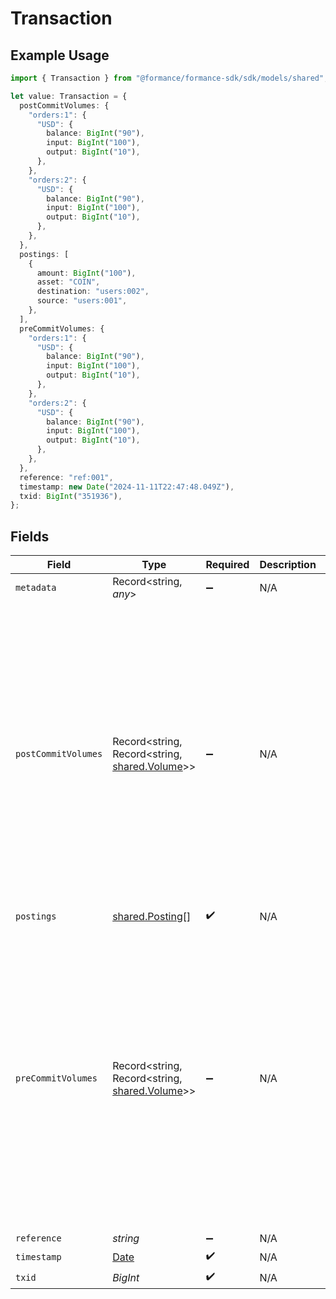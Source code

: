 # Transaction

## Example Usage

```typescript
import { Transaction } from "@formance/formance-sdk/sdk/models/shared";

let value: Transaction = {
  postCommitVolumes: {
    "orders:1": {
      "USD": {
        balance: BigInt("90"),
        input: BigInt("100"),
        output: BigInt("10"),
      },
    },
    "orders:2": {
      "USD": {
        balance: BigInt("90"),
        input: BigInt("100"),
        output: BigInt("10"),
      },
    },
  },
  postings: [
    {
      amount: BigInt("100"),
      asset: "COIN",
      destination: "users:002",
      source: "users:001",
    },
  ],
  preCommitVolumes: {
    "orders:1": {
      "USD": {
        balance: BigInt("90"),
        input: BigInt("100"),
        output: BigInt("10"),
      },
    },
    "orders:2": {
      "USD": {
        balance: BigInt("90"),
        input: BigInt("100"),
        output: BigInt("10"),
      },
    },
  },
  reference: "ref:001",
  timestamp: new Date("2024-11-11T22:47:48.049Z"),
  txid: BigInt("351936"),
};
```

## Fields

| Field                                                                                                                                          | Type                                                                                                                                           | Required                                                                                                                                       | Description                                                                                                                                    | Example                                                                                                                                        |
| ---------------------------------------------------------------------------------------------------------------------------------------------- | ---------------------------------------------------------------------------------------------------------------------------------------------- | ---------------------------------------------------------------------------------------------------------------------------------------------- | ---------------------------------------------------------------------------------------------------------------------------------------------- | ---------------------------------------------------------------------------------------------------------------------------------------------- |
| `metadata`                                                                                                                                     | Record<string, *any*>                                                                                                                          | :heavy_minus_sign:                                                                                                                             | N/A                                                                                                                                            |                                                                                                                                                |
| `postCommitVolumes`                                                                                                                            | Record<string, Record<string, [shared.Volume](../../../sdk/models/shared/volume.md)>>                                                          | :heavy_minus_sign:                                                                                                                             | N/A                                                                                                                                            | {<br/>"orders:1": {<br/>"USD": {<br/>"input": 100,<br/>"output": 10,<br/>"balance": 90<br/>}<br/>},<br/>"orders:2": {<br/>"USD": {<br/>"input": 100,<br/>"output": 10,<br/>"balance": 90<br/>}<br/>}<br/>} |
| `postings`                                                                                                                                     | [shared.Posting](../../../sdk/models/shared/posting.md)[]                                                                                      | :heavy_check_mark:                                                                                                                             | N/A                                                                                                                                            |                                                                                                                                                |
| `preCommitVolumes`                                                                                                                             | Record<string, Record<string, [shared.Volume](../../../sdk/models/shared/volume.md)>>                                                          | :heavy_minus_sign:                                                                                                                             | N/A                                                                                                                                            | {<br/>"orders:1": {<br/>"USD": {<br/>"input": 100,<br/>"output": 10,<br/>"balance": 90<br/>}<br/>},<br/>"orders:2": {<br/>"USD": {<br/>"input": 100,<br/>"output": 10,<br/>"balance": 90<br/>}<br/>}<br/>} |
| `reference`                                                                                                                                    | *string*                                                                                                                                       | :heavy_minus_sign:                                                                                                                             | N/A                                                                                                                                            | ref:001                                                                                                                                        |
| `timestamp`                                                                                                                                    | [Date](https://developer.mozilla.org/en-US/docs/Web/JavaScript/Reference/Global_Objects/Date)                                                  | :heavy_check_mark:                                                                                                                             | N/A                                                                                                                                            |                                                                                                                                                |
| `txid`                                                                                                                                         | *BigInt*                                                                                                                                       | :heavy_check_mark:                                                                                                                             | N/A                                                                                                                                            |                                                                                                                                                |